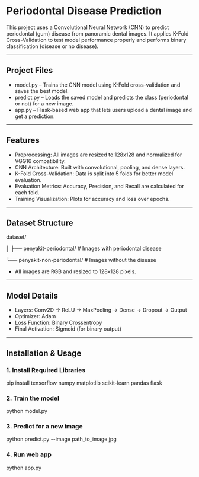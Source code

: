 # Periodontal Disease Prediction
This project uses a Convolutional Neural Network (CNN) to predict periodontal (gum) disease from panoramic dental images. It applies K-Fold Cross-Validation to test model performance properly and performs binary classification (disease or no disease).

---

## Project Files
- model.py – Trains the CNN model using K-Fold cross-validation and saves the best model.
- predict.py – Loads the saved model and predicts the class (periodontal or not) for a new image.
- app.py – Flask-based web app that lets users upload a dental image and get a prediction.

---

## Features
- Preprocessing: All images are resized to 128x128 and normalized for VGG16 compatibility.
- CNN Architecture: Built with convolutional, pooling, and dense layers.
- K-Fold Cross-Validation: Data is split into 5 folds for better model evaluation.
- Evaluation Metrics: Accuracy, Precision, and Recall are calculated for each fold.
- Training Visualization: Plots for accuracy and loss over epochs.

---

## Dataset Structure
dataset/

│
├── penyakit-periodontal/ # Images with periodontal disease

  └── penyakit-non-periodontal/ # Images without the disease

- All images are RGB and resized to 128x128 pixels.

---

## Model Details
- Layers: Conv2D → ReLU → MaxPooling → Dense → Dropout → Output
- Optimizer: Adam
- Loss Function: Binary Crossentropy
- Final Activation: Sigmoid (for binary output)

---

## Installation & Usage

### 1. Install Required Libraries
pip install tensorflow numpy matplotlib scikit-learn pandas flask
### 2. Train the model
python model.py
### 3. Predict for a new image
python predict.py --image path_to_image.jpg
### 4. Run web app
python app.py 
